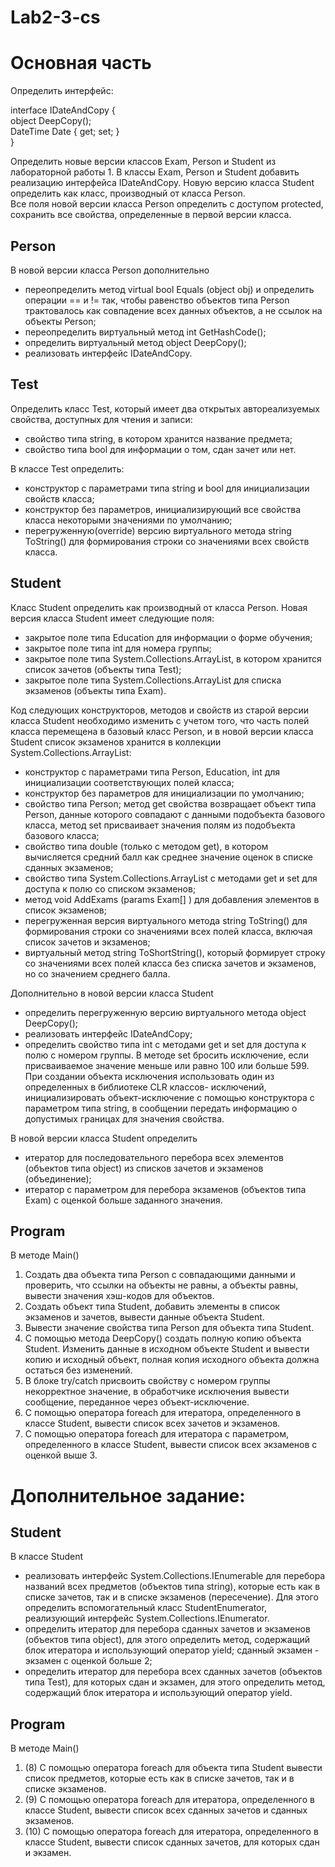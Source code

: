 # Lab2-3-cs

Основная часть
==============

Определить интерфейс:  

interface IDateAndCopy 
{   
object DeepCopy();  
DateTime Date { get; set; }  
}

Определить новые версии классов Exam, Person и Student из лабораторной 
работы 1. В классы Exam, Person и Student добавить реализацию интерфейса 
IDateAndCopy. Новую версию класса Student определить как класс, 
производный от класса Person.  
Все поля новой версии класса Person определить с доступом protected, 
сохранить все свойства, определенные в первой версии класса.  

Person
------

В новой версии класса Person дополнительно
* переопределить метод virtual bool Equals (object obj) и определить 
операции == и != так, чтобы равенство объектов типа Person трактовалось 
как совпадение всех данных объектов, а не ссылок на объекты Person;
* переопределить виртуальный метод int GetHashCode();
* определить виртуальный метод object DeepCopy();
* реализовать интерфейс IDateAndCopy.  

Test
----

Определить класс Test, который имеет два открытых автореализуемых 
свойства, доступных для чтения и записи:
* свойство типа string, в котором хранится название предмета;
* свойство типа bool для информации о том, сдан зачет или нет.  

В классе Test определить:
* конструктор c параметрами типа string и bool для инициализации 
свойств класса;
* конструктор без параметров, инициализирующий все свойства класса 
некоторыми значениями по умолчанию;
* перегруженную(override) версию виртуального метода string ToString() 
для формирования строки со значениями всех свойств класса.

Student
-------

Класс Student определить как производный от класса Person.
Новая версия класса Student имеет следующие поля:
* закрытое поле типа Education для информации о форме обучения;
* закрытое поле типа int для номера группы;
* закрытое поле типа System.Collections.ArrayList, в котором хранится 
список зачетов (объекты типа Test);
* закрытое поле типа System.Collections.ArrayList для списка экзаменов 
(объекты типа Exam).  

Код следующих конструкторов, методов и свойств из старой версии класса 
Student необходимо изменить с учетом того, что часть полей класса 
перемещена в базовый класс Person, и в новой версии класса Student список 
экзаменов хранится в коллекции System.Collections.ArrayList:
* конструктор c параметрами типа Person, Education, int для 
инициализации соответствующих полей класса;
* конструктор без параметров для инициализации по умолчанию;
* свойство типа Person; метод get свойства возвращает объект типа 
Person, данные которого совпадают с данными подобъекта базового 
класса, метод set присваивает значения полям из подобъекта базового 
класса;
* свойство типа double (только с методом get), в котором вычисляется 
средний балл как среднее значение оценок в списке сданных экзаменов;
* свойство типа System.Collections.ArrayList с методами get и set для 
доступа к полю со списком экзаменов;
* метод void AddExams (params Exam[] ) для добавления элементов в 
список экзаменов;
* перегруженная версия виртуального метода string ToString() для 
формирования строки со значениями всех полей класса, включая список 
зачетов и экзаменов;
* виртуальный метод string ToShortString(), который формирует строку со 
значениями всех полей класса без списка зачетов и экзаменов, но со 
значением среднего балла.  

Дополнительно в новой версии класса Student
* определить перегруженную версию виртуального метода object 
DeepCopy();
* реализовать интерфейс IDateAndCopy;
* определить свойство типа int с методами get и set для доступа к полю с 
номером группы. В методе set бросить исключение, если присваиваемое 
значение меньше или равно 100 или больше 599. При создании объекта исключения использовать один из определенных в библиотеке CLR 
классов- исключений, инициализировать объект-исключение с помощью 
конструктора с параметром типа string, в сообщении передать 
информацию о допустимых границах для значения свойства.  

В новой версии класса Student определить
* итератор для последовательного перебора всех элементов (объектов 
типа object) из списков зачетов и экзаменов (объединение);
* итератор c параметром для перебора экзаменов (объектов типа Exam) с 
оценкой больше заданного значения.

Program
--------

В методе Main()
1. Создать два объекта типа Person с совпадающими данными и 
проверить, что ссылки на объекты не равны, а объекты равны, вывести 
значения хэш-кодов для объектов.
2. Создать объект типа Student, добавить элементы в список экзаменов и 
зачетов, вывести данные объекта Student.
3. Вывести значение свойства типа Person для объекта типа Student.
4. С помощью метода DeepCopy() создать полную копию объекта Student. 
Изменить данные в исходном объекте Student и вывести копию и 
исходный объект, полная копия исходного объекта должна остаться 
без изменений.
5. В блоке try/catch присвоить свойству с номером группы некорректное 
значение, в обработчике исключения вывести сообщение, переданное 
через объект-исключение.
6. С помощью оператора foreach для итератора, определенного в классе 
Student, вывести список всех зачетов и экзаменов.
7. С помощью оператора foreach для итератора с параметром,
определенного в классе Student, вывести список всех экзаменов с 
оценкой выше 3.

Дополнительное задание:
=======================

Student
-------

В классе Student
* реализовать интерфейс System.Collections.IEnumerable для перебора 
названий всех предметов (объектов типа string), которые есть как в списке 
зачетов, так и в списке экзаменов (пересечение). Для этого определить 
вспомогательный класс StudentEnumerator, реализующий интерфейс 
System.Collections.IEnumerator.
* определить итератор для перебора сданных зачетов и экзаменов 
(объектов типа object), для этого определить метод, содержащий блок 
итератора и использующий оператор yield; сданный экзамен - экзамен с 
оценкой больше 2;
* определить итератор для перебора всех сданных зачетов (объектов 
типа Test), для которых сдан и экзамен, для этого определить метод, 
содержащий блок итератора и использующий оператор yield.

Program
-------

В методе Main()  
1. (8) С помощью оператора foreach для объекта типа Student вывести 
список предметов, которые есть как в списке зачетов, так и в списке 
экзаменов.  
2. (9) С помощью оператора foreach для итератора, определенного в классе 
Student, вывести список всех сданных зачетов и сданных экзаменов.  
3. (10) С помощью оператора foreach для итератора, определенного в классе 
Student, вывести список сданных зачетов, для которых сдан и экзамен.
